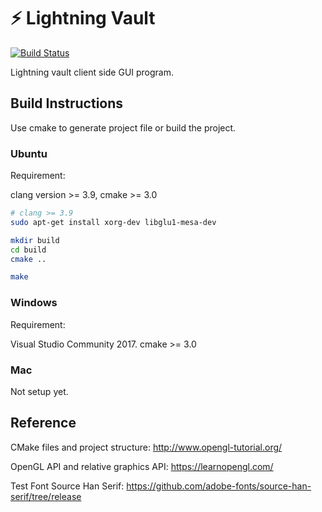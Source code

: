 # ⚡ Lightning Vault 
[![Build Status](https://travis-ci.org/czyang/lightning-vault.svg?branch=master)](https://travis-ci.org/czyang/lightning-vault)

Lightning vault client side GUI program. 


## Build Instructions

Use cmake to generate project file or build the project.

### Ubuntu

Requirement: 

clang version >= 3.9, cmake >= 3.0

``` bash
# clang >= 3.9
sudo apt-get install xorg-dev libglu1-mesa-dev

mkdir build
cd build
cmake ..

make
```

### Windows

Requirement: 

Visual Studio Community 2017. cmake >= 3.0

### Mac
Not setup yet.


## Reference

CMake files and project structure: http://www.opengl-tutorial.org/

OpenGL API and relative graphics API: https://learnopengl.com/

Test Font Source Han Serif: https://github.com/adobe-fonts/source-han-serif/tree/release